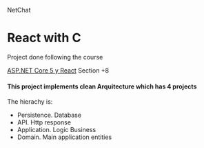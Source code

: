 NetChat
# React with C
Project done following the course 

[ASP.NET Core 5 y React](https://www.udemy.com/course/aspnet-core-5-y-react-desde-0-hasta-crear-un-slack/) Section +8

#### This project implements clean Arquitecture which has 4 projects
The hierachy is:

- Persistence. Database
- API. Http response
- Application. Logic Business 
- Domain. Main application entities